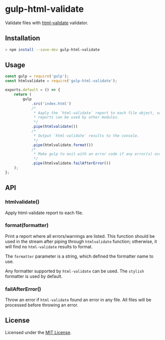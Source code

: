 # gulp-html-validate

Validate files with [html-validate](https://html-validate.org/) validator.

## Installation

```sh
> npm install --save-dev gulp-html-validate
```

## Usage

```js
const gulp = require('gulp');
const htmlvalidate = require('gulp-html-validate');

exports.default = () => {
	return (
		gulp
			.src('index.html')
			/*
			 * Aaply the `html-validate` report to each file object, so these
			 * reports can be used by other modules.
			 */
			.pipe(htmlvalidate())
			/*
			 * Output `html-validate` results to the console.
			 */
			.pipe(htmlvalidate.format())
			/*
			 * Make gulp to exit with an error code if any error(s) occurred.
			 */
			.pipe(htmlvalidate.failAfterError())
	);
};
```

## API

### htmlvalidate()

Apply html-validate report to each file.

### format(formatter)

Print a report where all errors/warnings are listed. This function should be used in the stream after piping through `htmlvalidate` function; otherwise, it will find no `html-validate` results to format.

The `formatter` parameter is a string, which defined the formatter name to use.

Any formatter supported by `html-validate` can be used. The `stylish` formatter is used by default.

### failAfterError()

Throw an error if `html-validate` found an error in any file. All files will be processed before throwing an error.

## License

Licensed under the [MIT License](./LICENSE).

